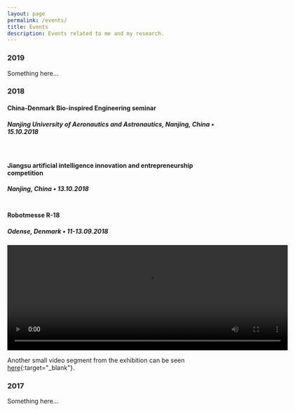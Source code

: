 ```yaml
---
layout: page
permalink: /events/
title: Events
description: Events related to me and my research.
---
```

<h3 class="year">2019</h3>
Something here...

<h3 class="year">2018</h3>
<h4 class="date">China-Denmark Bio-inspired Engineering seminar</h4>
<h5 class="date">Nanjing University of Aeronautics and Astronautics, Nanjing, China • 15.10.2018</h5>

<div class="img_row">
    <img class="col one left" src="{{ site.baseurl }}/assets/img/ChinaDenmarkSeminar2.jpg" alt="" title="example image"/>
    <img class="col two last" src="{{ site.baseurl }}/assets/img/ChinaDenmarkSeminar3.jpg" alt="" title="example image"/>
</div>

<h4 class="date">Jiangsu artificial intelligence innovation and entrepreneurship competition</h4>
<h5 class="date">Nanjing, China • 13.10.2018</h5>

<div class="img_row">
    <img class="col three left" src="{{ site.baseurl }}/assets/img/compe2.jpg" alt="" title="example image"/>
</div>

<div class="img_row">
    <img class="col three left" src="{{ site.baseurl }}/assets/img/kids.jpg" alt="" title="example image"/>
</div>

<h4 class="date">Robotmesse R-18</h4>
<h5 class="date">Odense, Denmark • 11-13.09.2018</h5>

<center>
<video width="640" height="240" autoplay>
  <source src="{{ site.baseurl }}/assets/img/me_speaking.mp4" type="video/mp4">
Your browser does not support the video tag.
</video>
</center>

Another small video segment from the exhibition can be seen [here](https://www.tv2fyn.dk/nyheder/12-09-2018/2225/2225-12-sep-2018?v=0_q9tjjqel&autoplay=1#player ){:target="_blank"}.

<h3 class="year">2017</h3>
Something here...
